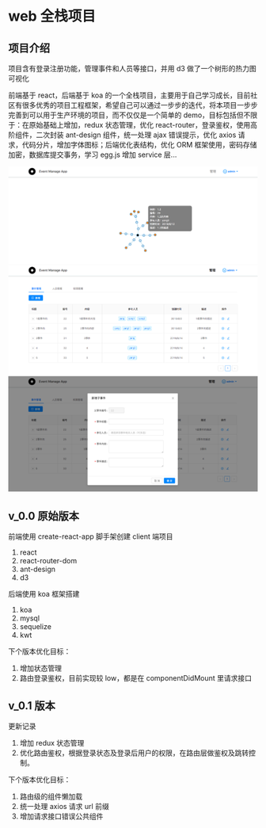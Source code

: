 # web 全栈项目

## 项目介绍

项目含有登录注册功能，管理事件和人员等接口，并用 d3 做了一个树形的热力图可视化<br/>

前端基于 react，后端基于 koa 的一个全栈项目，主要用于自己学习成长，目前社区有很多优秀的项目工程框架，希望自己可以通过一步步的迭代，将本项目一步步完善到可以用于生产环境的项目，而不仅仅是一个简单的 demo，目标包括但不限于：在原始基础上增加，redux 状态管理，优化 react-router，登录鉴权，使用高阶组件，二次封装 ant-design 组件，统一处理 ajax 错误提示，优化 axios 请求，代码分片，增加字体图标；后端优化表结构，优化 ORM 框架使用，密码存储加密，数据库提交事务，学习 egg.js 增加 service 层...<br>

![avatar](./web-client/public/image/1.png) ![image](./web-client/public/image/2.png) ![image](./web-client/public/image/3.png)

## v_0.0 原始版本

前端使用 create-react-app 脚手架创建 client 端项目

1. react
2. react-router-dom
3. ant-design
4. d3

后端使用 koa 框架搭建

1. koa
2. mysql
3. sequelize
4. kwt

下个版本优化目标：

1. 增加状态管理
2. 路由登录鉴权，目前实现较 low，都是在 componentDidMount 里请求接口

## v_0.1 版本

更新记录

1. 增加 redux 状态管理
2. 优化路由鉴权，根据登录状态及登录后用户的权限，在路由层做鉴权及跳转控制。

下个版本优化目标：

1. 路由级的组件懒加载
2. 统一处理 axios 请求 url 前缀
3. 增加请求接口错误公共组件
